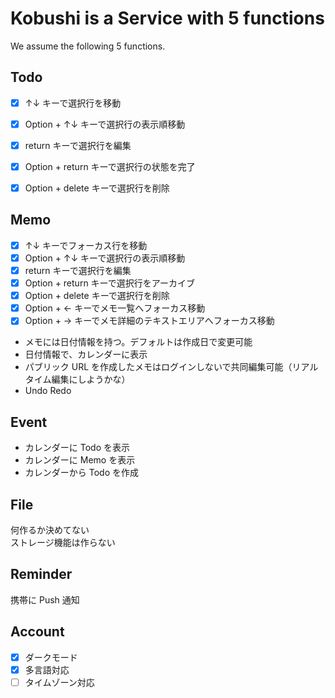 # Kobushi is a Service with 5 functions

We assume the following 5 functions.

## Todo

- [x] ↑↓ キーで選択行を移動
- [x] Option + ↑↓ キーで選択行の表示順移動
- [x] return キーで選択行を編集
- [x] Option + return キーで選択行の状態を完了
- [x] Option + delete キーで選択行を削除


## Memo

- [x] ↑↓ キーでフォーカス行を移動
- [x] Option + ↑↓ キーで選択行の表示順移動
- [x] return キーで選択行を編集
- [x] Option + return キーで選択行をアーカイブ
- [x] Option + delete キーで選択行を削除
- [x] Option + ← キーでメモ一覧へフォーカス移動
- [x] Option + → キーでメモ詳細のテキストエリアへフォーカス移動

- メモには日付情報を持つ。デフォルトは作成日で変更可能
- 日付情報で、カレンダーに表示
- パブリック URL を作成したメモはログインしないで共同編集可能（リアルタイム編集にしようかな）
- Undo Redo

## Event

- カレンダーに Todo を表示
- カレンダーに Memo を表示
- カレンダーから Todo を作成

## File

何作るか決めてない  
ストレージ機能は作らない

## Reminder

携帯に Push 通知

## Account

- [x] ダークモード
- [x] 多言語対応
- [ ] タイムゾーン対応
